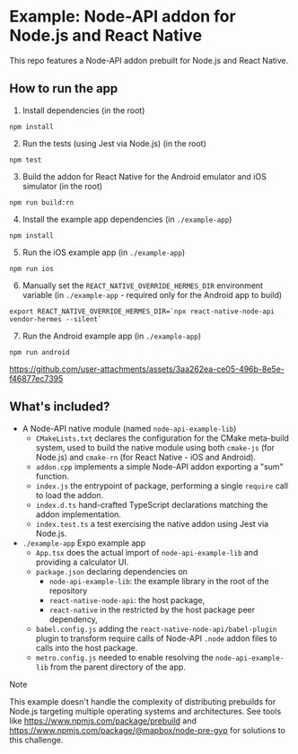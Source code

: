 # Example: Node-API addon for Node.js and React Native

This repo features a Node-API addon prebuilt for Node.js and React Native.

## How to run the app

1. Install dependencies (in the root)
```
npm install
```
2. Run the tests (using Jest via Node.js) (in the root)
```
npm test
```
3. Build the addon for React Native for the Android emulator and iOS simulator (in the root)
```
npm run build:rn
```
4. Install the example app dependencies (in `./example-app`)
```
npm install
```
5. Run the iOS example app (in `./example-app`)
```
npm run ios
```
6. Manually set the `REACT_NATIVE_OVERRIDE_HERMES_DIR` environment variable (in `./example-app` - required only for the Android app to build)
```
export REACT_NATIVE_OVERRIDE_HERMES_DIR=`npx react-native-node-api vendor-hermes --silent`
```
7. Run the Android example app (in `./example-app`)
```
npm run android
```

https://github.com/user-attachments/assets/3aa262ea-ce05-496b-8e5e-f46877ec7395

## What's included?

- A Node-API native module (named `node-api-example-lib`)
  - `CMakeLists.txt` declares the configuration for the CMake meta-build system, used to build the native module using both `cmake-js` (for Node.js) and `cmake-rn` (for React Native - iOS and Android).
  - `addon.cpp` implements a simple Node-API addon exporting a "sum" function.
  - `index.js` the entrypoint of package, performing a single `require` call to load the addon.
  - `index.d.ts` hand-crafted TypeScript declarations matching the addon implementation.
  - `index.test.ts` a test exercising the native addon using Jest via Node.js.
- `./example-app` Expo example app
  - `App.tsx` does the actual import of `node-api-example-lib` and providing a calculator UI.
  - `package.json` declaring dependencies on
    - `node-api-example-lib`: the example library in the root of the repository
    - `react-native-node-api`: the host package,
    - `react-native` in the restricted by the host package peer dependency,
  - `babel.config.js` adding the `react-native-node-api/babel-plugin` plugin to transform require calls of Node-API `.node` addon files to calls into the host package.
  - `metro.config.js` needed to enable resolving the `node-api-example-lib` from the parent directory of the app.

> [!NOTE]
> This example doesn't handle the complexity of distributing prebuilds for Node.js targeting multiple operating systems and architectures.
> See tools like https://www.npmjs.com/package/prebuild and https://www.npmjs.com/package/@mapbox/node-pre-gyp for solutions to this challenge.
